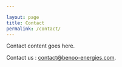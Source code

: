 ```yaml
---

layout: page
title: Contact
permalink: /contact/
---
```


Contact content goes here.

Contact us : [contact@benoo-energies.com](mailto:contact@benoo-energies.com).
